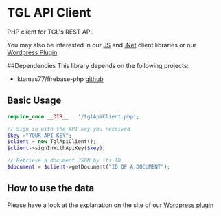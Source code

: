 TGL API Client
============

PHP client for TGL's REST API.

You may also be interested in our [JS](https://github.com/the-green-lion/tgl-api-client-js) and [.Net](https://github.com/the-green-lion/tgl-api-client-csharp) client libraries or our [Wordpress Plugin](https://github.com/the-green-lion/wp-tgl-content-insert)

##Dependencies
This library depends on the following projects:
- ktamas77/firebase-php [github](https://github.com/ktamas77/firebase-php/)

## Basic Usage

```php
require_once __DIR__ . '/tglApiClient.php';

// Sign in with the API key you received
$key ="YOUR API KEY";
$client = new TglApiClient();
$client->signInWithApiKey($key);

// Retrieve a document JSON by its ID
$document = $client->getDocument("ID OF A DOCUMENT");

```

## How to use the data
Please have a look at the explanation on the site of our [Wordpress plugin](https://github.com/the-green-lion/wp-tgl-content-insert)
